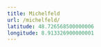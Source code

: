 ```yaml
---
title: Michelfeld
url: /michelfeld/
latitude: 48.726568500000006
longitude: 8.913326900000001
---
```

